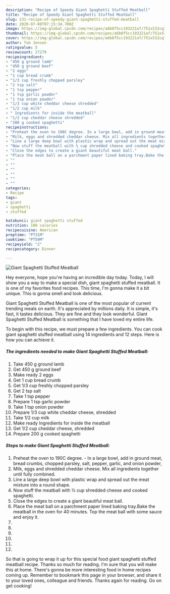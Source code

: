```yaml
---
description: "Recipe of Speedy Giant Spaghetti Stuffed Meatball"
title: "Recipe of Speedy Giant Spaghetti Stuffed Meatball"
slug: 231-recipe-of-speedy-giant-spaghetti-stuffed-meatball
date: 2020-07-08T07:15:34.700Z
image: https://img-global.cpcdn.com/recipes/a6b8f5cc193221af/751x532cq70/giant-spaghetti-stuffed-meatball-recipe-main-photo.jpg
thumbnail: https://img-global.cpcdn.com/recipes/a6b8f5cc193221af/751x532cq70/giant-spaghetti-stuffed-meatball-recipe-main-photo.jpg
cover: https://img-global.cpcdn.com/recipes/a6b8f5cc193221af/751x532cq70/giant-spaghetti-stuffed-meatball-recipe-main-photo.jpg
author: Tom Jensen
ratingvalue: 5
reviewcount: 27279
recipeingredient:
- "450 g ground lamb"
- "450 g ground beef"
- "2 eggs"
- "1 cup bread crumb"
- "1/3 cup freshly chopped parsley"
- "2 tsp salt"
- "1 tsp pepper"
- "1 tsp garlic powder"
- "1 tsp onion powder"
- "1/3 cup white cheddar cheese shredded"
- "1/2 cup milk"
- " Ingredients for inside the meatball"
- "1/2 cup cheddar cheese shredded"
- "200 g cooked spaghetti"
recipeinstructions:
- "Preheat the oven to 190C degree. In a large bowl, add in ground meat, bread crumbs, chopped parsley, salt, pepper, garlic, and onion powder,"
- "Milk, eggs and shredded cheddar cheese. Mix all ingredients together until fully combined."
- "Line a large deep bowl with plastic wrap and spread out the meat mixture into a round shape."
- "Now stuff the meatball with ½ cup shredded cheese and cooked spaghetti."
- "Close the edges to create a giant beautiful meat ball."
- "Place the meat ball on a parchment paper lined baking tray.Bake the meatball in the oven for 40 minutes. Top the meat ball with some sauce and enjoy it."
- ""
- ""
- ""
- ""
- ""
- ""
categories:
- Recipe
tags:
- giant
- spaghetti
- stuffed

katakunci: giant spaghetti stuffed 
nutrition: 180 calories
recipecuisine: American
preptime: "PT31M"
cooktime: "PT59M"
recipeyield: "2"
recipecategory: Dinner

---
```



![Giant Spaghetti Stuffed Meatball](https://img-global.cpcdn.com/recipes/a6b8f5cc193221af/751x532cq70/giant-spaghetti-stuffed-meatball-recipe-main-photo.jpg)

Hey everyone, hope you're having an incredible day today. Today, I will show you a way to make a special dish, giant spaghetti stuffed meatball. It is one of my favorites food recipes. This time, I'm gonna make it a bit unique. This is gonna smell and look delicious.

Giant Spaghetti Stuffed Meatball is one of the most popular of current trending meals on earth. It's appreciated by millions daily. It is simple, it's fast, it tastes delicious. They are fine and they look wonderful. Giant Spaghetti Stuffed Meatball is something that I have loved my entire life.




To begin with this recipe, we must prepare a few ingredients. You can cook giant spaghetti stuffed meatball using 14 ingredients and 12 steps. Here is how you can achieve it.

<!--inarticleads1-->

##### The ingredients needed to make Giant Spaghetti Stuffed Meatball:

1. Take 450 g ground lamb
1. Get 450 g ground beef
1. Make ready 2 eggs
1. Get 1 cup bread crumb
1. Get 1/3 cup freshly chopped parsley
1. Get 2 tsp salt
1. Take 1 tsp pepper
1. Prepare 1 tsp garlic powder
1. Take 1 tsp onion powder
1. Prepare 1/3 cup white cheddar cheese, shredded
1. Take 1/2 cup milk
1. Make ready  Ingredients for inside the meatball
1. Get 1/2 cup cheddar cheese, shredded
1. Prepare 200 g cooked spaghetti




<!--inarticleads2-->

##### Steps to make Giant Spaghetti Stuffed Meatball:

1. Preheat the oven to 190C degree. - In a large bowl, add in ground meat, bread crumbs, chopped parsley, salt, pepper, garlic, and onion powder,
1. Milk, eggs and shredded cheddar cheese. Mix all ingredients together until fully combined.
1. Line a large deep bowl with plastic wrap and spread out the meat mixture into a round shape.
1. Now stuff the meatball with ½ cup shredded cheese and cooked spaghetti.
1. Close the edges to create a giant beautiful meat ball.
1. Place the meat ball on a parchment paper lined baking tray.Bake the meatball in the oven for 40 minutes. Top the meat ball with some sauce and enjoy it.
1. 
1. 
1. 
1. 
1. 
1. 




So that is going to wrap it up for this special food giant spaghetti stuffed meatball recipe. Thanks so much for reading. I'm sure that you will make this at home. There's gonna be more interesting food in home recipes coming up. Remember to bookmark this page in your browser, and share it to your loved ones, colleague and friends. Thanks again for reading. Go on get cooking!

